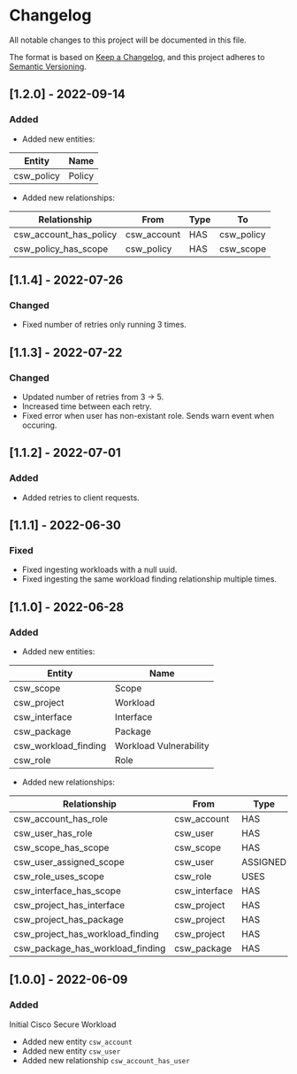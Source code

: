 # Changelog

All notable changes to this project will be documented in this file.

The format is based on [Keep a Changelog](https://keepachangelog.com/en/1.0.0/),
and this project adheres to
[Semantic Versioning](https://semver.org/spec/v2.0.0.html).

## [1.2.0] - 2022-09-14

### Added

- Added new entities:

| Entity     | Name   |
| ---------- | ------ |
| csw_policy | Policy |

- Added new relationships:

| Relationship           | From        | Type | To         |
| ---------------------- | ----------- | ---- | ---------- |
| csw_account_has_policy | csw_account | HAS  | csw_policy |
| csw_policy_has_scope   | csw_policy  | HAS  | csw_scope  |

## [1.1.4] - 2022-07-26

### Changed

- Fixed number of retries only running 3 times.

## [1.1.3] - 2022-07-22

### Changed

- Updated number of retries from 3 -> 5.
- Increased time between each retry.
- Fixed error when user has non-existant role. Sends warn event when occuring.

## [1.1.2] - 2022-07-01

### Added

- Added retries to client requests.

## [1.1.1] - 2022-06-30

### Fixed

- Fixed ingesting workloads with a null uuid.
- Fixed ingesting the same workload finding relationship multiple times.

## [1.1.0] - 2022-06-28

### Added

- Added new entities:

| Entity               | Name                   |
| -------------------- | ---------------------- |
| csw_scope            | Scope                  |
| csw_project          | Workload               |
| csw_interface        | Interface              |
| csw_package          | Package                |
| csw_workload_finding | Workload Vulnerability |
| csw_role             | Role                   |

- Added new relationships:

| Relationship                     | From          | Type     | To                   |
| -------------------------------- | ------------- | -------- | -------------------- |
| csw_account_has_role             | csw_account   | HAS      | csw_role             |
| csw_user_has_role                | csw_user      | HAS      | csw_role             |
| csw_scope_has_scope              | csw_scope     | HAS      | csw_scope            |
| csw_user_assigned_scope          | csw_user      | ASSIGNED | csw_scope            |
| csw_role_uses_scope              | csw_role      | USES     | csw_scope            |
| csw_interface_has_scope          | csw_interface | HAS      | csw_scope            |
| csw_project_has_interface        | csw_project   | HAS      | csw_interface        |
| csw_project_has_package          | csw_project   | HAS      | csw_package          |
| csw_project_has_workload_finding | csw_project   | HAS      | csw_workload_finding |
| csw_package_has_workload_finding | csw_package   | HAS      | csw_workload_finding |

## [1.0.0] - 2022-06-09

### Added

Initial Cisco Secure Workload

- Added new entity `csw_account`
- Added new entity `csw_user`
- Added new relationship `csw_account_has_user`
